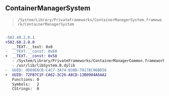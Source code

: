 ## ContainerManagerSystem

> `/System/Library/PrivateFrameworks/ContainerManagerSystem.framework/ContainerManagerSystem`

```diff

-582.40.2.0.1
+582.60.2.0.0
   __TEXT.__text: 0x0
-  __TEXT.__const: 0x60
+  __TEXT.__const: 0x58
   - /System/Library/PrivateFrameworks/ContainerManagerCommon.framework/ContainerManagerCommon
   - /usr/lib/libSystem.B.dylib
-  UUID: 9D69E6CB-C4C7-3A74-B30D-79178C96BD56
+  UUID: 72FB7C1F-CA62-3C26-A8CD-13B0904A6AA2
   Functions: 0
   Symbols:   2
   CStrings:  0

```

